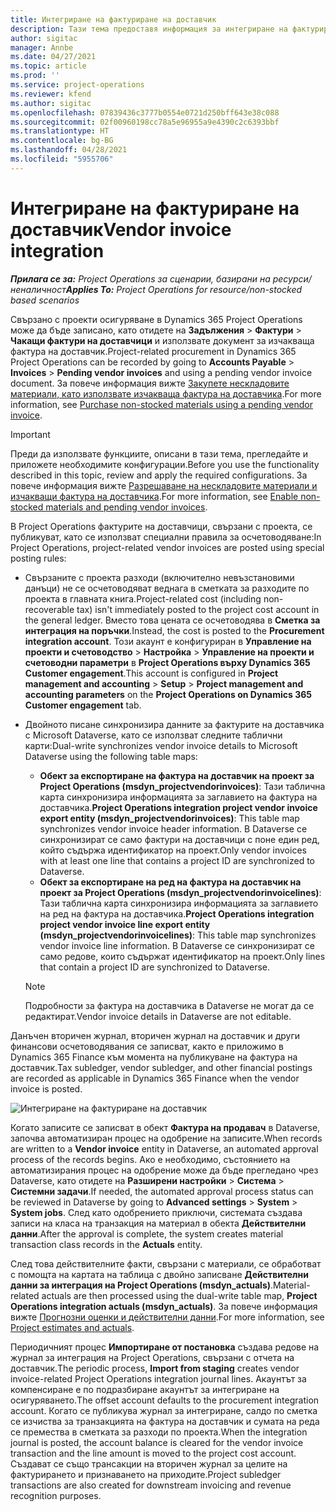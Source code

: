 ```yaml
---
title: Интегриране на фактуриране на доставчик
description: Тази тема предоставя информация за интегриране на фактуриране на доставчик в Project Operations.
author: sigitac
manager: Annbe
ms.date: 04/27/2021
ms.topic: article
ms.prod: ''
ms.service: project-operations
ms.reviewer: kfend
ms.author: sigitac
ms.openlocfilehash: 07839436c3777b0554e0721d250bff643e38c088
ms.sourcegitcommit: 02f00960198cc78a5e96955a9e4390c2c6393bbf
ms.translationtype: HT
ms.contentlocale: bg-BG
ms.lasthandoff: 04/28/2021
ms.locfileid: "5955706"
---
```

# <a name="vendor-invoice-integration"></a><span data-ttu-id="d920f-103">Интегриране на фактуриране на доставчик</span><span class="sxs-lookup"><span data-stu-id="d920f-103">Vendor invoice integration</span></span>

<span data-ttu-id="d920f-104">_**Прилага се за:** Project Operations за сценарии, базирани на ресурси/неналичност_</span><span class="sxs-lookup"><span data-stu-id="d920f-104">_**Applies To:** Project Operations for resource/non-stocked based scenarios_</span></span>

<span data-ttu-id="d920f-105">Свързано с проекти осигуряване в Dynamics 365 Project Operations може да бъде записано, като отидете на **Задължения** > **Фактури** > **Чакащи фактури на доставчици** и използвате документ за изчакваща фактура на доставчик.</span><span class="sxs-lookup"><span data-stu-id="d920f-105">Project-related procurement in Dynamics 365 Project Operations can be recorded by going to **Accounts Payable** > **Invoices** > **Pending vendor invoices** and using a pending vendor invoice document.</span></span> <span data-ttu-id="d920f-106">За повече информация вижте [Закупете нескладовите материали, като използвате изчакваща фактура на доставчика](../procurement/pending-vendor-invoices.md).</span><span class="sxs-lookup"><span data-stu-id="d920f-106">For more information, see [Purchase non-stocked materials using a pending vendor invoice](../procurement/pending-vendor-invoices.md).</span></span>

> [!IMPORTANT]
> <span data-ttu-id="d920f-107">Преди да използвате функциите, описани в тази тема, прегледайте и приложете необходимите конфигурации.</span><span class="sxs-lookup"><span data-stu-id="d920f-107">Before you use the functionality described in this topic, review and apply the required configurations.</span></span> <span data-ttu-id="d920f-108">За повече информация вижте [Разрешаване на нескладовите материали и изчакващи фактура на доставчика](../procurement/configure-materials-nonstocked.md).</span><span class="sxs-lookup"><span data-stu-id="d920f-108">For more information, see [Enable non-stocked materials and pending vendor invoices](../procurement/configure-materials-nonstocked.md).</span></span>

<span data-ttu-id="d920f-109">В Project Operations фактурите на доставчици, свързани с проекта, се публикуват, като се използват специални правила за осчетоводяване:</span><span class="sxs-lookup"><span data-stu-id="d920f-109">In Project Operations, project-related vendor invoices are posted using special posting rules:</span></span>

- <span data-ttu-id="d920f-110">Свързаните с проекта разходи (включително невъзстановими данъци) не се осчетоводяват веднага в сметката за разходите по проекта в главната книга.</span><span class="sxs-lookup"><span data-stu-id="d920f-110">Project-related cost (including non-recoverable tax) isn't immediately posted to the project cost account in the general ledger.</span></span> <span data-ttu-id="d920f-111">Вместо това цената се осчетоводява в **Сметка за интеграция на поръчки**.</span><span class="sxs-lookup"><span data-stu-id="d920f-111">Instead, the cost is posted to the **Procurement integration account**.</span></span> <span data-ttu-id="d920f-112">Този акаунт е конфигуриран в **Управление на проекти и счетоводство** > **Настройка** > **Управление на проекти и счетоводни параметри** в **Project Operations върху Dynamics 365 Customer engagement**.</span><span class="sxs-lookup"><span data-stu-id="d920f-112">This account is configured in **Project management and accounting** > **Setup** > **Project management and accounting parameters** on the **Project Operations on Dynamics 365 Customer engagement** tab.</span></span>
- <span data-ttu-id="d920f-113">Двойното писане синхронизира данните за фактурите на доставчика с Microsoft Dataverse, като се използват следните таблични карти:</span><span class="sxs-lookup"><span data-stu-id="d920f-113">Dual-write synchronizes vendor invoice details to Microsoft Dataverse using the following table maps:</span></span>

     - <span data-ttu-id="d920f-114">**Обект за експортиране на фактура на доставчик на проект за Project Operations (msdyn_projectvendorinvoices)**: Тази таблична карта синхронизира информацията за заглавието на фактура на доставчика.</span><span class="sxs-lookup"><span data-stu-id="d920f-114">**Project Operations integration project vendor invoice export entity (msdyn_projectvendorinvoices)**: This table map synchronizes vendor invoice header information.</span></span> <span data-ttu-id="d920f-115">В Dataverse се синхронизират се само фактури на доставчици с поне един ред, който съдържа идентификатор на проект.</span><span class="sxs-lookup"><span data-stu-id="d920f-115">Only vendor invoices with at least one line that contains a project ID are synchronized to Dataverse.</span></span>
     - <span data-ttu-id="d920f-116">**Обект за експортиране на ред на фактура на доставчик на проект за Project Operations (msdyn_projectvendorinvoicelines)**: Тази таблична карта синхронизира информацията за заглавието на ред на фактура на доставчика.</span><span class="sxs-lookup"><span data-stu-id="d920f-116">**Project Operations integration project vendor invoice line export entity (msdyn_projectvendorinvoicelines)**: This table map synchronizes vendor invoice line information.</span></span> <span data-ttu-id="d920f-117">В Dataverse се синхронизират се само редове, които съдържат идентификатор на проект.</span><span class="sxs-lookup"><span data-stu-id="d920f-117">Only lines that contain a project ID are synchronized to Dataverse.</span></span>

     > [!NOTE]
     > <span data-ttu-id="d920f-118">Подробности за фактура на доставчика в Dataverse не могат да се редактират.</span><span class="sxs-lookup"><span data-stu-id="d920f-118">Vendor invoice details in Dataverse are not editable.</span></span>

<span data-ttu-id="d920f-119">Данъчен вторичен журнал, вторичен журнал на доставчик и други финансови осчетоводявания се записват, както е приложимо в Dynamics 365 Finance към момента на публикуване на фактура на доставчик.</span><span class="sxs-lookup"><span data-stu-id="d920f-119">Tax subledger, vendor subledger, and other financial postings are recorded as applicable in Dynamics 365 Finance when the vendor invoice is posted.</span></span>

![Интегриране на фактуриране на доставчик](media/DW7VendorInvoice.png)

<span data-ttu-id="d920f-121">Когато записите се записват в обект **Фактура на продавач** в Dataverse, започва автоматизиран процес на одобрение на записите.</span><span class="sxs-lookup"><span data-stu-id="d920f-121">When records are written to a **Vendor invoice** entity in Dataverse, an automated approval process of the records begins.</span></span> <span data-ttu-id="d920f-122">Ако е необходимо, състоянието на автоматизирания процес на одобрение може да бъде прегледано чрез Dataverse, като отидете на **Разширени настройки** > **Система** > **Системни задачи**.</span><span class="sxs-lookup"><span data-stu-id="d920f-122">If needed, the automated approval process status can be reviewed in Dataverse by going to **Advanced settings** > **System** > **System jobs**.</span></span> <span data-ttu-id="d920f-123">След като одобрението приключи, системата създава записи на класа на транзакция на материал в обекта **Действителни данни**.</span><span class="sxs-lookup"><span data-stu-id="d920f-123">After the approval is complete, the system creates material transaction class records in the **Actuals** entity.</span></span>

<span data-ttu-id="d920f-124">След това действителните факти, свързани с материали, се обработват с помощта на картата на таблица с двойно записване **Действителни данни за интеграция на Project Operations (msdyn_actuals)**.</span><span class="sxs-lookup"><span data-stu-id="d920f-124">Material-related actuals are then processed using the dual-write table map, **Project Operations integration actuals (msdyn_actuals)**.</span></span> <span data-ttu-id="d920f-125">За повече информация вижте [Прогнозни оценки и действителни данни](resource-dual-write-estimates-actuals.md).</span><span class="sxs-lookup"><span data-stu-id="d920f-125">For more information, see [Project estimates and actuals](resource-dual-write-estimates-actuals.md).</span></span>

<span data-ttu-id="d920f-126">Периодичният процес **Импортиране от постановка** създава редове на журнал за интеграция на Project Operations, свързани с отчета на доставчик.</span><span class="sxs-lookup"><span data-stu-id="d920f-126">The periodic process, **Import from staging** creates vendor invoice-related Project Operations integration journal lines.</span></span> <span data-ttu-id="d920f-127">Акаунтът за компенсиране е по подразбиране акаунтът за интегриране на осигуряването.</span><span class="sxs-lookup"><span data-stu-id="d920f-127">The offset account defaults to the procurement integration account.</span></span> <span data-ttu-id="d920f-128">Когато се публикува журнал за интегриране, салдо по сметка се изчиства за транзакцията на фактура на доставчик и сумата на реда се премества в сметката за разходи по проекта.</span><span class="sxs-lookup"><span data-stu-id="d920f-128">When the integration journal is posted, the account balance is cleared for the vendor invoice transaction and the line amount is moved to the project cost account.</span></span> <span data-ttu-id="d920f-129">Създават се също трансакции на вторичен журнал за целите на фактурирането и признаването на приходите.</span><span class="sxs-lookup"><span data-stu-id="d920f-129">Project subledger transactions are also created for downstream invoicing and revenue recognition purposes.</span></span>

